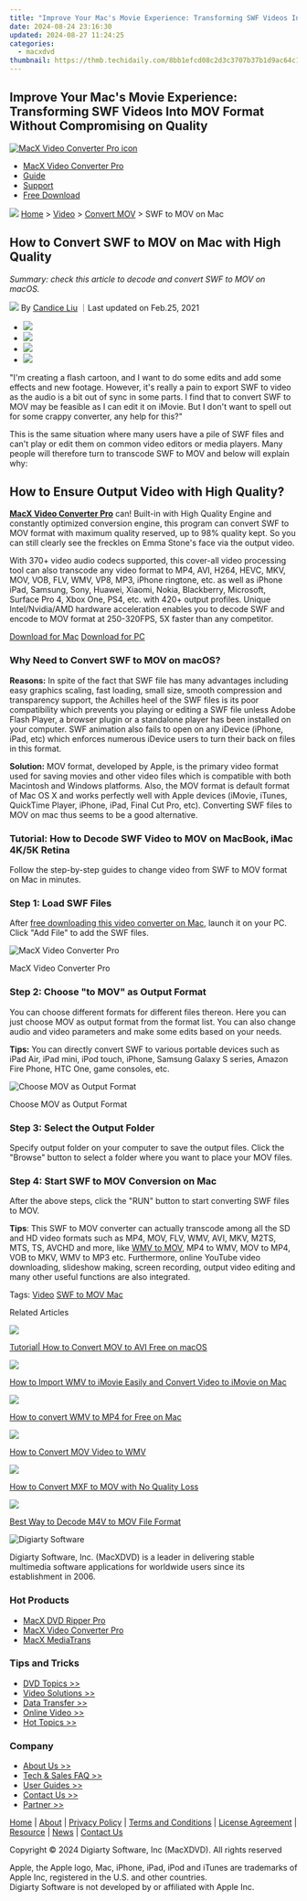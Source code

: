 ```yaml
---
title: "Improve Your Mac's Movie Experience: Transforming SWF Videos Into MOV Format Without Compromising on Quality"
date: 2024-08-24 23:16:30
updated: 2024-08-27 11:24:25
categories:
  - macxdvd
thumbnail: https://thmb.techidaily.com/8bb1efcd08c2d3c3707b37b1d9ac64c15c4d68acde1a08c23a7f1acea10d7dc6.jpg
---
```


## Improve Your Mac's Movie Experience: Transforming SWF Videos Into MOV Format Without Compromising on Quality

[![MacX Video Converter Pro icon](https://www.macxdvd.com/mac-dvd-video-converter-how-to/../image-style/new-seo/icon11.png)](https://tools.techidaily.com/macxdvd/products/)

* [MacX Video Converter Pro](https://tools.techidaily.com/macxdvd/products/)
* [Guide](https://tools.techidaily.com/macxdvd/products/)
* [Support](https://tools.techidaily.com/macxdvd/products/)
* [Free Download](https://tools.techidaily.com/macxdvd/products/)



![](https://www.macxdvd.com/mac-dvd-video-converter-how-to/../image-style/new-seo/icon7.png) [Home](https://tools.techidaily.com/macxdvd/products/) \> [Video](https://tools.techidaily.com/macxdvd/products/) \> [Convert MOV](https://tools.techidaily.com/macxdvd/products/) \> SWF to MOV on Mac

## How to Convert SWF to MOV on Mac with High Quality 



_Summary: check this article to decode and convert SWF to MOV on macOS._

![](https://www.macxdvd.com/mac-dvd-video-converter-how-to/../image-style/new-seo/icon6.png) By [Candice Liu](https://tools.techidaily.com/macxdvd/products/) ｜Last updated on Feb.25, 2021

* [![](https://www.macxdvd.com/mac-dvd-video-converter-how-to/../image-style/new-seo/share-fa.jpg)](https://www.facebook.com/sharer/sharer.php?u=https://www.macxdvd.com/mac-dvd-video-converter-how-to/convert-swf-to-mov-mac.htm)
* [![](https://www.macxdvd.com/mac-dvd-video-converter-how-to/../image-style/new-seo/share-tw.jpg)](https://twitter.com/intent/tweet?url=https://www.macxdvd.com/mac-dvd-video-converter-how-to/convert-swf-to-mov-mac.htm&text=)
* [![](https://www.macxdvd.com/mac-dvd-video-converter-how-to/../image-style/new-seo/share-email.jpg)](https://www.macxdvd.com/mac-dvd-video-converter-how-to/mailto:info@example.com?&subject=&body=https://www.macxdvd.com/mac-dvd-video-converter-how-to/convert-swf-to-mov-mac.htm)
* [![](https://www.macxdvd.com/mac-dvd-video-converter-how-to/../image-style/new-seo/share-in.jpg)](https://www.linkedin.com/shareArticle?mini=true&url=https://www.macxdvd.com/mac-dvd-video-converter-how-to/convert-swf-to-mov-mac.htm&title=&summary=&source=)

"I'm creating a flash cartoon, and I want to do some edits and add some effects and new footage. However, it's really a pain to export SWF to video as the audio is a bit out of sync in some parts. I find that to convert SWF to MOV may be feasible as I can edit it on iMovie. But I don't want to spell out for some crappy converter, any help for this?"

This is the same situation where many users have a pile of SWF files and can't play or edit them on common video editors or media players. Many people will therefore turn to transcode SWF to MOV and below will explain why:

## How to Ensure Output Video with High Quality? 

[**MacX Video Converter Pro**](https://tools.techidaily.com/macxdvd/products/) can! Built-in with High Quality Engine and constantly optimized conversion engine, this program can convert SWF to MOV format with maximum quality reserved, up to 98% quality kept. So you can still clearly see the freckles on Emma Stone's face via the output video.

With 370+ video audio codecs supported, this cover-all video processing tool can also transcode any video format to MP4, AVI, H264, HEVC, MKV, MOV, VOB, FLV, WMV, VP8, MP3, iPhone ringtone, etc. as well as iPhone iPad, Samsung, Sony, Huawei, Xiaomi, Nokia, Blackberry, Microsoft, Surface Pro 4, Xbox One, PS4, etc. with 420+ output profiles. Unique Intel/Nvidia/AMD hardware acceleration enables you to decode SWF and encode to MOV format at 250-320FPS, 5X faster than any competitor.

[Download for Mac](https://tools.techidaily.com/macxdvd/products/) [Download for PC](https://tools.techidaily.com/macxdvd/products/) 

### Why Need to Convert SWF to MOV on macOS?

**Reasons:** In spite of the fact that SWF file has many advantages including easy graphics scaling, fast loading, small size, smooth compression and transparency support, the Achilles heel of the SWF files is its poor compatibility which prevents you playing or editing a SWF file unless Adobe Flash Player, a browser plugin or a standalone player has been installed on your computer. SWF animation also fails to open on any iDevice (iPhone, iPad, etc) which enforces numerous iDevice users to turn their back on files in this format. 

**Solution:** MOV format, developed by Apple, is the primary video format used for saving movies and other video files which is compatible with both Macintosh and Windows platforms. Also, the MOV format is default format of Mac OS X and works perfectly well with Apple devices (iMovie, iTunes, QuickTime Player, iPhone, iPad, Final Cut Pro, etc). Converting SWF files to MOV on mac thus seems to be a good alternative. 

### Tutorial: How to Decode SWF Video to MOV on MacBook, iMac 4K/5K Retina 

Follow the step-by-step guides to change video from SWF to MOV format on Mac in minutes. 

### Step 1: Load SWF Files

After [free downloading this video converter on Mac](https://tools.techidaily.com/macxdvd/products/), launch it on your PC. Click "Add File" to add the SWF files. 

![MacX Video Converter Pro](https://www.macxdvd.com/mac-dvd-video-converter-how-to/howto_image/img1.png) 

MacX Video Converter Pro

### Step 2: Choose "to MOV" as Output Format

You can choose different formats for different files thereon. Here you can just choose MOV as output format from the format list. You can also change audio and video parameters and make some edits based on your needs. 

**Tips:** You can directly convert SWF to various portable devices such as iPad Air, iPad mini, iPod touch, iPhone, Samsung Galaxy S series, Amazon Fire Phone, HTC One, game consoles, etc. 

![Choose MOV as Output Format](https://www.macxdvd.com/mac-dvd-video-converter-how-to/article-image/zxh-mvcp-062702.png) 

Choose MOV as Output Format

### Step 3: Select the Output Folder

Specify output folder on your computer to save the output files. Click the "Browse" button to select a folder where you want to place your MOV files. 

### Step 4: Start SWF to MOV Conversion on Mac

After the above steps, click the "RUN" button to start converting SWF files to MOV.

**Tips**: This SWF to MOV converter can actually transcode among all the SD and HD video formats such as MP4, MOV, FLV, WMV, AVI, MKV, M2TS, MTS, TS, AVCHD and more, like [WMV to MOV](https://tools.techidaily.com/macxdvd/products/), MP4 to WMV, MOV to MP4, VOB to MKV, WMV to MP3 etc. Furthermore, online YouTube video downloading, slideshow making, screen recording, output video editing and many other useful functions are also integrated. 

Tags: [Video](https://tools.techidaily.com/macxdvd/products/) [SWF to MOV Mac](https://tools.techidaily.com/macxdvd/products/) 



Related Articles

![](https://www.macxdvd.com/mac-dvd-video-converter-how-to/../image-style/new-seo/pic7.jpg)

[Tutorial| How to Convert MOV to AVI Free on macOS](https://tools.techidaily.com/macxdvd/products/) 

![](https://www.macxdvd.com/mac-dvd-video-converter-how-to/../image-style/new-seo/pic6.jpg)

[How to Import WMV to iMovie Easily and Convert Video to iMovie on Mac](https://tools.techidaily.com/macxdvd/products/) 

![](https://www.macxdvd.com/mac-dvd-video-converter-how-to/../image-style/new-seo/pic5.jpg)

[How to convert WMV to MP4 for Free on Mac](https://tools.techidaily.com/macxdvd/products/) 

![](https://www.macxdvd.com/mac-dvd-video-converter-how-to/../image-style/new-seo/pic4.jpg)

[How to Convert MOV Video to WMV](https://tools.techidaily.com/macxdvd/products/) 

![](https://www.macxdvd.com/mac-dvd-video-converter-how-to/../image-style/new-seo/pic3.jpg)

[How to Convert MXF to MOV with No Quality Loss](https://tools.techidaily.com/macxdvd/products/) 

![](https://www.macxdvd.com/mac-dvd-video-converter-how-to/../image-style/new-seo/pic2.jpg)

[Best Way to Decode M4V to MOV File Format](https://tools.techidaily.com/macxdvd/products/) 



![Digiarty Software](https://www.macxdvd.com/mac-dvd-video-converter-how-to/../icon/logo.png) 

Digiarty Software, Inc. (MacXDVD) is a leader in delivering stable multimedia software applications for worldwide users since its establishment in 2006.

### Hot Products

* [MacX DVD Ripper Pro](https://tools.techidaily.com/macxdvd/products/)
* [MacX Video Converter Pro](https://tools.techidaily.com/macxdvd/products/)
* [MacX MediaTrans](https://tools.techidaily.com/macxdvd/products/)

### Tips and Tricks

* [DVD Topics >>](https://tools.techidaily.com/macxdvd/products/)
* [Video Solutions >>](https://tools.techidaily.com/macxdvd/products/)
* [Data Transfer >>](https://tools.techidaily.com/macxdvd/products/)
* [Online Video >>](https://tools.techidaily.com/macxdvd/products/)
* [Hot Topics >>](https://tools.techidaily.com/macxdvd/products/)

### Company

* [About Us >>](https://tools.techidaily.com/macxdvd/products/)
* [Tech & Sales FAQ >>](https://tools.techidaily.com/macxdvd/products/)
* [User Guides >>](https://tools.techidaily.com/macxdvd/products/)
* [Contact Us >>](https://tools.techidaily.com/macxdvd/products/)
* [Partner >>](https://tools.techidaily.com/macxdvd/products/)



[Home](https://tools.techidaily.com/macxdvd/products/) | [About](https://tools.techidaily.com/macxdvd/products/) | [Privacy Policy](https://tools.techidaily.com/macxdvd/products/) | [Terms and Conditions](https://tools.techidaily.com/macxdvd/products/) | [License Agreement](https://tools.techidaily.com/macxdvd/products/) | [Resource](https://tools.techidaily.com/macxdvd/products/) | [News](https://tools.techidaily.com/macxdvd/products/) | [Contact Us](https://tools.techidaily.com/macxdvd/products/)

Copyright © 2024 Digiarty Software, Inc (MacXDVD). All rights reserved

Apple, the Apple logo, Mac, iPhone, iPad, iPod and iTunes are trademarks of Apple Inc, registered in the U.S. and other countries.  
Digiarty Software is not developed by or affiliated with Apple Inc.

<ins class="adsbygoogle"
     style="display:block"
     data-ad-format="autorelaxed"
     data-ad-client="ca-pub-7571918770474297"
     data-ad-slot="1223367746"></ins>



<ins class="adsbygoogle"
     style="display:block"
     data-ad-client="ca-pub-7571918770474297"
     data-ad-slot="8358498916"
     data-ad-format="auto"
     data-full-width-responsive="true"></ins>

